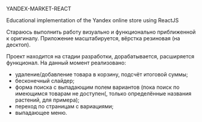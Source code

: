 YANDEX-MARKET-REACT

Educational implementation of the Yandex online store using ReactJS

Стараюсь выполнить работу визуально и функционально приближенной к оригиналу. Приложение масштабируется, вёрстка резиновая (на десктоп).

Проект находится на стадии разработки, дорабатывается, расширяется функционал. На данный момент реализовано:

- удаление/добавление товара в корзину, подсчёт итоговой суммы;
- бесконечный слайдер;
- форма поиска с выпадающим полем вариантов (пока поиск по имеющимся товарам не доступен(, только определённые названия растений, для примера);
- переход по страницам с вариациями;
- выпадающее меню.